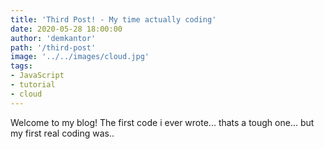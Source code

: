 ```yaml
---
title: 'Third Post! - My time actually coding'
date: 2020-05-28 18:00:00
author: 'demkantor'
path: '/third-post'
image: '../../images/cloud.jpg'
tags:
- JavaScript
- tutorial
- cloud
---
```


Welcome to my blog! The first code i ever wrote... thats a tough one... but my first real coding was..